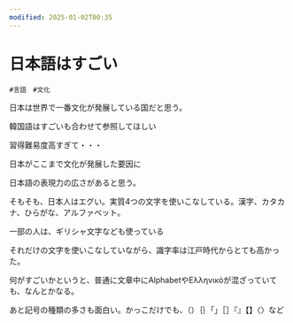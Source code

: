 ```yaml
---
modified: 2025-01-02T00:35
---
```

# 日本語はすごい

`#言語　#文化`

日本は世界で一番文化が発展している国だと思う。

韓国語はすごいも合わせて参照してほしい

習得難易度高すぎて・・・

日本がここまで文化が発展した要因に

日本語の表現力の広さがあると思う。

そもそも、日本人はエグい。実質4つの文字を使いこなしている。漢字、カタカナ、ひらがな、アルファベット。

一部の人は、ギリシャ文字なども使っている

それだけの文字を使いこなしていながら、識字率は江戸時代からとても高かった。

何がすごいかというと、普通に文章中にAlphabetやΕλληνικόが混ざっていても、なんとかなる。

あと記号の種類の多さも面白い。かっこだけでも、（）｛｝「」［］『』【】〈〉など